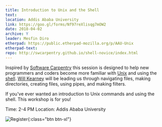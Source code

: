 ```yaml
---
title: Introduction to Unix and the Shell 
text: 
location: Addis Ababa University
link: https://goo.gl/forms/Nf97reXlisqg7mOW2
date: 2018-04-02
archive: Y  
leader: Mesfin Diro
etherpad: https://public.etherpad-mozilla.org/p/AAU-Unix
etherpad-text: 
repo: http://swcarpentry.github.io/shell-novice/index.html
---
```


Inspired by [Software Carpentry](http://swcarpentry.github.io/shell-novice/) this session is designed to help new programmers and coders become more familiar with [Unix](https://en.wikipedia.org/wiki/Unix) and using the [shell](https://en.wikipedia.org/wiki/Shell_%28computing%29). [Will Kearney](https://github.com/wkearn) will be leading us through navigating files, making directories, creating files, using pipes, and making filters.

If you've ever wanted an introduction to Unix commands and using the shell. This workshop is for you! 

Time: 2-4 PM
Location: Addis Ababa University

![Register](https://goo.gl/forms/Nf97reXlisqg7mOW2){:class="btn btn-xl"} 
